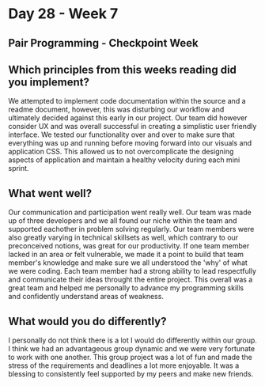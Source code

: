 # Day 28 - Week 7
## Pair Programming - Checkpoint Week
## Which principles from this weeks reading did you implement?
We attempted to implement code documentation within the source and a readme document, however, this was disturbing our workflow and ultimately decided against this early in our project. Our team did however consider UX and was overall successful in creating a simplistic user friendly interface. We tested our functionality over and over to make sure that everything was up and running before moving forward into our visuals and application CSS. This allowed us to not overcomplicate the designing aspects of application and maintain a healthy velocity during each mini sprint. 
## What went well?
Our communication and participation went really well. Our team was made up of three developers and we all found our niche within the team and supported eachother in problem solving regularly. Our team members were also greatly varying in technical skillsets as well, which contrary to our preconceived notions, was great for our productivity. If one team member lacked in an area or felt vulnerable, we made it a point to build that team member's knowledge and make sure we all understood the 'why' of what we were coding. Each team member had a strong ability to lead respectfully and communicate their ideas throught the entire project. This overall was a great team and helped me personally to advance my programming skills and confidently understand areas of weakness.
## What would you do differently?
I personally do not think there is a lot I would do differently within our group. I think we had an advantageous group dynamic and we were very fortunate to work with one another. This group project was a lot of fun and made the stress of the requirements and deadlines a lot more enjoyable. It was a blessing to consistently feel supported by my peers and make new friends. 